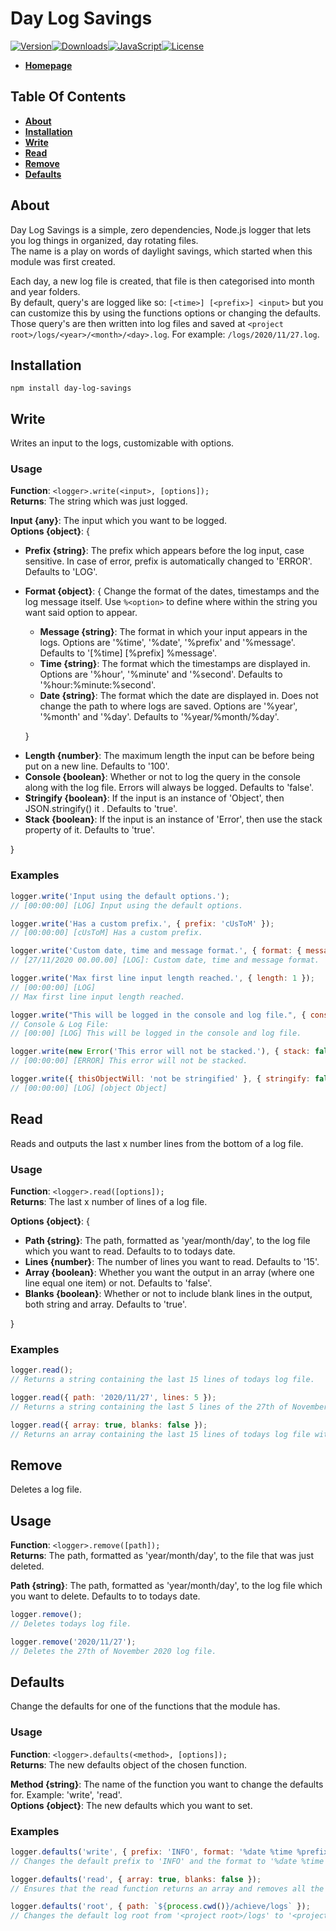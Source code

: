 # Day Log Savings

[![Version][version-image]][github-url][![Downloads][downloads-image]][npm-url][![JavaScript][javascript-image]][github-url][![License][license-image]][license-url]

- [**Homepage**](https://www.apteryx.xyz/npm/day-log-savings)

## Table Of Contents

- [**About**](#about)
- [**Installation**](#installation)
- [**Write**](#write)
- [**Read**](#read)
- [**Remove**](#remove)
- [**Defaults**](#defaults)

## About

Day Log Savings is a simple, zero dependencies, Node.js logger that lets you log things in organized, day rotating files.<br>
The name is a play on words of daylight savings, which started when this module was first created.

Each day, a new log file is created, that file is then categorised into month and year folders.<br>By default, query's are logged like so: `[<time>] [<prefix>] <input>` but you can customize this by using the functions options or changing the defaults. Those query's are then written into log files and saved at `<project root>/logs/<year>/<month>/<day>.log`. For example: `/logs/2020/11/27.log`.

## Installation

```npm install day-log-savings```

## Write

Writes an input to the logs, customizable with options.

### Usage

**Function**: `<logger>.write(<input>, [options]);`<br>
**Returns**: The string which was just logged.

**Input {any}**: The input which you want to be logged.<br>
**Options {object}**: {

- **Prefix {string}**: The prefix which appears before the log input, case sensitive. In case of error, prefix is automatically changed to 'ERROR'. Defaults to 'LOG'.
- **Format {object}**: { Change the format of the dates, timestamps and the log message itself. Use `%<option>` to define where within the string you want said option to appear.

    - **Message {string}**: The format in which your input appears in the logs. Options are '%time', '%date', '%prefix' and '%message'. Defaults to '[%time] [%prefix] %message'.
    - **Time {string}**: The format which the timestamps are displayed in. Options are '%hour', '%minute' and '%second'. Defaults to '%hour:%minute:%second'.
    - **Date {string}**: The format which the date are displayed in. Does not change the path to where logs are saved. Options are '%year', '%month' and '%day'. Defaults to '%year/%month/%day'.

&nbsp;&nbsp;&nbsp;&nbsp;&nbsp;&nbsp;}
- **Length {number}**: The maximum length the input can be before being put on a new line. Defaults to '100'.
- **Console {boolean}**: Whether or not to log the query in the console along with the log file. Errors will always be logged. Defaults to 'false'.
- **Stringify {boolean}**: If the input is an instance of 'Object', then JSON.stringify() it . Defaults to 'true'.
- **Stack {boolean}**: If the input is an instance of 'Error', then use the stack property of it. Defaults to 'true'.

}

### Examples

```js
logger.write('Input using the default options.');
// [00:00:00] [LOG] Input using the default options.

logger.write('Has a custom prefix.', { prefix: 'cUsToM' });
// [00:00:00] [cUsToM] Has a custom prefix.

logger.write('Custom date, time and message format.', { format: { message: '[%date %time] [%prefix]: %message', date: '%day/%month/%year', time: '%hour.%minute.%second' } });
// [27/11/2020 00.00.00] [LOG]: Custom date, time and message format.

logger.write('Max first line input length reached.', { length: 1 });
// [00:00:00] [LOG]
// Max first line input length reached.

logger.write("This will be logged in the console and log file.", { console: true });
// Console & Log File:
// [00:00] [LOG] This will be logged in the console and log file.

logger.write(new Error('This error will not be stacked.'), { stack: false });
// [00:00:00] [ERROR] This error will not be stacked.

logger.write({ thisObjectWill: 'not be stringified' }, { stringify: false });
// [00:00:00] [LOG] [object Object]
```

## Read 

Reads and outputs the last x number lines from the bottom of a log file.

### Usage

**Function**: `<logger>.read([options]);`<br>
**Returns**: The last x number of lines of a log file.

**Options {object}**: {

- **Path {string}**: The path, formatted as 'year/month/day', to the log file which you want to read. Defaults to to todays date.
- **Lines {number}**: The number of lines you want to read. Defaults to '15'.
- **Array {boolean}**: Whether you want the output in an array (where one line equal one item) or not. Defaults to 'false'.
- **Blanks {boolean}**: Whether or not to include blank lines in the output, both string and array. Defaults to 'true'.

}

### Examples

```js
logger.read();
// Returns a string containing the last 15 lines of todays log file.

logger.read({ path: '2020/11/27', lines: 5 });
// Returns a string containing the last 5 lines of the 27th of November 2020 log file.

logger.read({ array: true, blanks: false });
// Returns an array containing the last 15 lines of todays log file with all the blank lines removed.
```

## Remove

Deletes a log file.

## Usage

**Function**: `<logger>.remove([path]);`<br>
**Returns**: The path, formatted as 'year/month/day', to the file that was just deleted.

**Path {string}**: The path, formatted as 'year/month/day', to the log file which you want to delete. Defaults to to todays date.

```js
logger.remove();
// Deletes todays log file.

logger.remove('2020/11/27');
// Deletes the 27th of November 2020 log file.
```

## Defaults

Change the defaults for one of the functions that the module has.

### Usage

**Function**: `<logger>.defaults(<method>, [options]);`<br>
**Returns**: The new defaults object of the chosen function.

**Method {string}**: The name of the function you want to change the defaults for. Example: 'write', 'read'.<br>
**Options {object}**: The new defaults which you want to set.

### Examples

```js
logger.defaults('write', { prefix: 'INFO', format: '%date %time %prefix: %message' });
// Changes the default prefix to 'INFO' and the format to '%date %time %prefix: %message'.

logger.defaults('read', { array: true, blanks: false });
// Ensures that the read function returns an array and removes all the blank lines.

logger.defaults('root', { path: `${process.cwd()}/achieve/logs` });
// Changes the default log root from '<project root>/logs' to '<project root>/achieve/logs'.
```

[version-image]: https://img.shields.io/github/package-json/v/ApteryxXYZ/day-log-savings?logo=github
[downloads-image]: https://img.shields.io/npm/dt/day-log-savings?logo=npm
[javascript-image]: https://img.shields.io/github/languages/top/ApteryxXYZ/Day-Log-Savings?logo=github
[license-image]: https://img.shields.io/npm/l/day-log-savings?logo=github

[npm-url]: https://npmjs.com/package/day-log-savings
[license-url]: https://github.com/ApteryxXYZ/Day-Log-Savings/blob/master/LICENSE
[github-url]: https://github.com/ApteryxXYZ/Day-Log-Savings/